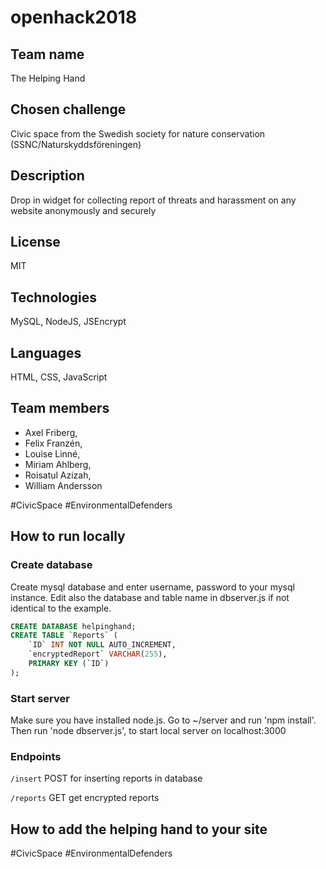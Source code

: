# openhack2018

## Team name
The Helping Hand

## Chosen challenge
Civic space from the Swedish society for nature conservation (SSNC/Naturskyddsföreningen)

## Description
Drop in widget for collecting report of threats and harassment on any website anonymously and securely

## License
MIT

## Technologies
MySQL, NodeJS, JSEncrypt

## Languages
HTML, CSS, JavaScript

## Team members
* Axel Friberg, 
* Felix Franzén, 
* Louise Linné, 
* Miriam Ahlberg, 
* Roisatul Azizah, 
* William Andersson

#CivicSpace
#EnvironmentalDefenders


## How to run locally
### Create database
Create mysql database and enter username, password to your mysql instance. Edit also the database and table name in dbserver.js if not identical to the example.

```sql
CREATE DATABASE helpinghand;
CREATE TABLE `Reports` (
	`ID` INT NOT NULL AUTO_INCREMENT,
	`encryptedReport` VARCHAR(255),
	PRIMARY KEY (`ID`)
);
```

### Start server
Make sure you have installed node.js.
Go to ~/server and run 'npm install'.
Then run 'node dbserver.js', to start local server on localhost:3000

### Endpoints
`/insert` POST for inserting reports in database

`/reports` GET get encrypted reports

## How to add the helping hand to your site


#CivicSpace
#EnvironmentalDefenders
